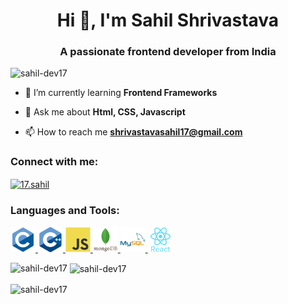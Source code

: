 <h1 align="center">Hi 👋, I'm Sahil Shrivastava</h1>
<h3 align="center">A passionate frontend developer from India</h3>

<p align="left"> <img src="https://komarev.com/ghpvc/?username=sahil-dev17&label=Profile%20views&color=0e75b6&style=flat" alt="sahil-dev17" /> </p>

- 🌱 I’m currently learning **Frontend Frameworks**

- 💬 Ask me about **Html, CSS, Javascript**

- 📫 How to reach me **shrivastavasahil17@gmail.com**

<h3 align="left">Connect with me:</h3>
<p align="left">
<a href="https://instagram.com/17.sahil" target="blank"><img align="center" src="https://raw.githubusercontent.com/rahuldkjain/github-profile-readme-generator/master/src/images/icons/Social/instagram.svg" alt="17.sahil" height="30" width="40" /></a>
</p>

<h3 align="left">Languages and Tools:</h3>
<p align="left"> <a href="https://www.cprogramming.com/" target="_blank" rel="noreferrer"> <img src="https://raw.githubusercontent.com/devicons/devicon/master/icons/c/c-original.svg" alt="c" width="40" height="40"/> </a> <a href="https://www.w3schools.com/cpp/" target="_blank" rel="noreferrer"> <img src="https://raw.githubusercontent.com/devicons/devicon/master/icons/cplusplus/cplusplus-original.svg" alt="cplusplus" width="40" height="40"/> </a> <a href="https://developer.mozilla.org/en-US/docs/Web/JavaScript" target="_blank" rel="noreferrer"> <img src="https://raw.githubusercontent.com/devicons/devicon/master/icons/javascript/javascript-original.svg" alt="javascript" width="40" height="40"/> </a> <a href="https://www.mongodb.com/" target="_blank" rel="noreferrer"> <img src="https://raw.githubusercontent.com/devicons/devicon/master/icons/mongodb/mongodb-original-wordmark.svg" alt="mongodb" width="40" height="40"/> </a> <a href="https://www.mysql.com/" target="_blank" rel="noreferrer"> <img src="https://raw.githubusercontent.com/devicons/devicon/master/icons/mysql/mysql-original-wordmark.svg" alt="mysql" width="40" height="40"/> </a> <a href="https://reactjs.org/" target="_blank" rel="noreferrer"> <img src="https://raw.githubusercontent.com/devicons/devicon/master/icons/react/react-original-wordmark.svg" alt="react" width="40" height="40"/> </a> </p>

<p><img align="left" src="https://github-readme-stats.vercel.app/api/top-langs?username=sahil-dev17&show_icons=true&locale=en&layout=compact" alt="sahil-dev17" /></p>

<p>&nbsp;<img align="center" src="https://github-readme-stats.vercel.app/api?username=sahil-dev17&show_icons=true&locale=en" alt="sahil-dev17" /></p>

<p><img align="center" src="https://github-readme-streak-stats.herokuapp.com/?user=sahil-dev17&" alt="sahil-dev17" /></p>
